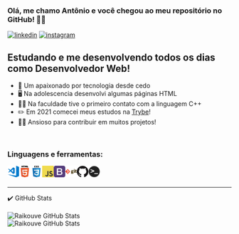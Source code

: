 ### Olá, me chamo Antônio e você chegou ao meu repositório no GitHub! 🧑‍💻

[![linkedin](https://i.imgur.com/m3nrJJi.png)](https://www.linkedin.com/in/tonigoncalves/)
[![instagram](https://i.imgur.com/FO5xLoB.png)](https://www.instagram.com/tonissx)

## Estudando e me desenvolvendo todos os dias como Desenvolvedor Web!

- 👦 Um apaixonado por tecnologia desde cedo
- 🖥️ Na adolescencia desenvolvi algumas páginas HTML
- 🧑‍🎓 Na faculdade tive o primeiro contato com a linguagem C++
- ✏️ Em 2021 comecei meus estudos na [Trybe][trybe]!
- 🙋‍♂️ Ansioso para contribuir em muitos projetos!

<br />

### Linguagens e ferramentas:

<img align="left" alt="Visual Studio Code" width="26px" src="https://raw.githubusercontent.com/github/explore/80688e429a7d4ef2fca1e82350fe8e3517d3494d/topics/visual-studio-code/visual-studio-code.png" />
<img align="left" alt="HTML5" width="26px" src="https://raw.githubusercontent.com/github/explore/80688e429a7d4ef2fca1e82350fe8e3517d3494d/topics/html/html.png" />
<img align="left" alt="CSS3" width="26px" src="https://raw.githubusercontent.com/github/explore/80688e429a7d4ef2fca1e82350fe8e3517d3494d/topics/css/css.png" />
<img align="left" alt="JavaScript" width="26px" src="https://raw.githubusercontent.com/github/explore/80688e429a7d4ef2fca1e82350fe8e3517d3494d/topics/javascript/javascript.png" />
<img align="left" alt="Bootstrap" width="26px" src="https://raw.githubusercontent.com/github/explore/80688e429a7d4ef2fca1e82350fe8e3517d3494d/topics/bootstrap/bootstrap.png" />
<img align="left" alt="Git" width="26px" src="https://raw.githubusercontent.com/github/explore/80688e429a7d4ef2fca1e82350fe8e3517d3494d/topics/git/git.png" />
<img align="left" alt="GitHub" width="26px" src="https://raw.githubusercontent.com/github/explore/78df643247d429f6cc873026c0622819ad797942/topics/github/github.png" />
<img align="left" alt="Terminal" width="26px" src="https://raw.githubusercontent.com/github/explore/80688e429a7d4ef2fca1e82350fe8e3517d3494d/topics/terminal/terminal.png" />

<br />
<br />

---

  <summary>✔️ GitHub Stats</summary>
  
  <br />

  <img align="left" width="500px" alt="Raikouve GitHub Stats" src="https://github-readme-stats.vercel.app/api?username=Raikouve&show_icons=true&hide_border=true&theme=algolia"/>
   <img align="left" width="300px" alt="Raikouve GitHub Stats" src="https://github-readme-stats.vercel.app/api/top-langs/?username=Raikouve&show_icons=true&hide_border=true&layout=compact&theme=algolia"/>

[linkedin]: https://www.linkedin.com/in/tonigoncalves/
[instagram]: https://www.instagram.com/tonissx
[trybe]: https://www.betrybe.com/
